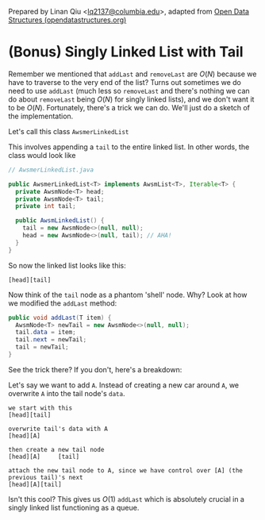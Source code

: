 Prepared by Linan Qiu <[lq2137@columbia.edu](lq2137@columbia.edu)>, adapted from [Open Data Structures (opendatastructures.org)](http://opendatastructures.org/)

# (Bonus) Singly Linked List with Tail

Remember we mentioned that `addLast` and `removeLast` are $O(N)$ because we have to traverse to the very end of the list? Turns out sometimes we do need to use `addLast` (much less so `removeLast` and there's nothing we can do about `removeLast` being $O(N)$ for singly linked lists), and we don't want it to be $O(N)$. Fortunately, there's a trick we can do. We'll just do a sketch of the implementation.

Let's call this class `AwsmerLinkedList`

This involves appending a `tail` to the entire linked list. In other words, the class would look like

```java
// AwsmerLinkedList.java

public AwsmerLinkedList<T> implements AwsmList<T>, Iterable<T> {
  private AwsmNode<T> head;
  private AwsmNode<T> tail;
  private int tail;

  public AwsmLinkedList() {
    tail = new AwsmNode<>(null, null);
    head = new AwsmNode<>(null, tail); // AHA!
  }
}
```

So now the linked list looks like this:

```
[head][tail]
```

Now think of the `tail` node as a phantom 'shell' node. Why? Look at how we modified the `addLast` method:

```java
public void addLast(T item) {
  AwsmNode<T> newTail = new AwsmNode<>(null, null);
  tail.data = item;
  tail.next = newTail;
  tail = newTail;
}
```

See the trick there? If you don't, here's a breakdown:

Let's say we want to add `A`. Instead of creating a new car around `A`, we overwrite `A` into the tail node's `data`.

```
we start with this
[head][tail]

overwrite tail's data with A
[head][A]

then create a new tail node
[head][A]     [tail]

attach the new tail node to A, since we have control over [A] (the previous tail)'s next
[head][A][tail]
```

Isn't this cool? This gives us $O(1)$ `addLast` which is absolutely crucial in a singly linked list functioning as a queue.
